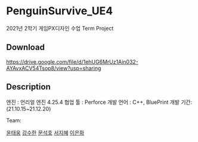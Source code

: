 
# PenguinSurvive_UE4

2021년 2학기 게임PX디자인 수업 Term Project

## Download
 https://drive.google.com/file/d/1ehUG6MrUz1Ain032-AYAvxACV54Tsop8/view?usp=sharing

## Description
엔진 : 언리얼 엔진 4.25.4 
협업 툴 : Perforce 
개발 언어 : C++, BluePrint 
개발 기간:(21.10.15~21.12.20) 


Team: 

[윤태웅](https://github.com/yuntaewoong) 
[강수한](https://github.com/tngksdlstk12) 
[문석호](https://github.com/khumsh) 
[서지혜](https://github.com/doro1129) 
[이은화](https://github.com/eunhwa19)

 

